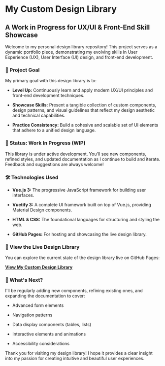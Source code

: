 # My Custom Design Library

## A Work in Progress for UX/UI & Front-End Skill Showcase

Welcome to my personal design library repository! This project serves as a dynamic portfolio piece, demonstrating my evolving skills in User Experience (UX), User Interface (UI) design, and front-end development.

### 🌟 Project Goal

My primary goal with this design library is to:

* **Level Up:** Continuously learn and apply modern UX/UI principles and front-end development techniques.

* **Showcase Skills:** Present a tangible collection of custom components, design patterns, and visual guidelines that reflect my design aesthetic and technical capabilities.

* **Practice Consistency:** Build a cohesive and scalable set of UI elements that adhere to a unified design language.

### 🚧 Status: Work In Progress (WIP)

This library is under active development. You'll see new components, refined styles, and updated documentation as I continue to build and iterate. Feedback and suggestions are always welcome!

### 🛠️ Technologies Used

* **Vue.js 3:** The progressive JavaScript framework for building user interfaces.

* **Vuetify 3:** A complete UI framework built on top of Vue.js, providing Material Design components.

* **HTML & CSS:** The foundational languages for structuring and styling the web.

* **GitHub Pages:** For hosting and showcasing the live design library.

### 👀 View the Live Design Library

You can explore the current state of the design library live on GitHub Pages:

[**View My Custom Design Library**](https://kirstenf67.github.io/rg-design-system/)

### 🚀 What's Next?

I'll be regularly adding new components, refining existing ones, and expanding the documentation to cover:

* Advanced form elements

* Navigation patterns

* Data display components (tables, lists)

* Interactive elements and animations

* Accessibility considerations

Thank you for visiting my design library! I hope it provides a clear insight into my passion for creating intuitive and beautiful user experiences.

